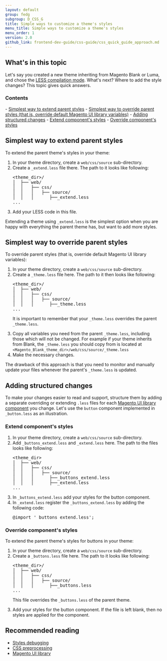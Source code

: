 ```yaml
---
layout: default
group: fedg
subgroup: D_CSS_G
title: Simple ways to customize a theme's styles
menu_title: Simple ways to customize a theme's styles
menu_order: 1
version: 2.0
github_link: frontend-dev-guide/css-guide/css_quick_guide_approach.md
---
```

<h2>What's in this topic</h2>
Let's say you created a new theme inheriting from Magento Blank or Luma, and chose the <a href="{{page.baseurl}}frontend-dev-guide/css-guide/css_quick_guide_mode.html">LESS compilation mode</a>. What's next? Where to add the style changes? This topic gives quick answers.

<h3>Contents</h3>
- <a href="#simple_extend">Simplest way to extend parent styles</a> 
- <a href="#simple_override">Simplest way to override parent styles (that is, override default Magento UI library variables)</a>
- <a href="#structured_changes">Adding structured changes</a>
	- <a href="#structured_extend">Extend component's styles</a>
	- <a href="#structured_override">Override component's styles</a>


<h2 id="simple_extend">Simplest way to extend parent styles</h2> 

To extend the parent theme's styles in your theme:
<ol>
<li>In your theme directory, create a <code>web/css/source</code> sub-directory. </li>
<li>Create a <code>_extend.less</code> file there. The path to it looks like following: 

<pre>
&lt;theme_dir&gt;/
│&nbsp;&nbsp;├──&nbsp;web/
│&nbsp;&nbsp;│&nbsp;&nbsp;&nbsp;├──&nbsp;css/
│&nbsp;&nbsp;│&nbsp;&nbsp;&nbsp;│&nbsp;&nbsp;&nbsp;├──&nbsp;source/
│&nbsp;&nbsp;│&nbsp;&nbsp;&nbsp;│&nbsp;&nbsp;&nbsp;&nbsp;&nbsp;&nbsp;├──_extend.less
...
</pre>
</li>
<li>Add your LESS code in this file.</li>
</ol>

Extending a theme using <code>_extend.less</code> is the simplest option when you are happy with everything the parent theme has, but want to add more styles.

<h2 id="simple_override">Simplest way to override parent styles</h2>

To override parent styles (that is, override default Magento UI library variables):
<ol>
<li>In your theme directory, create a <code>web/css/source</code> sub-directory. </li>
<li>Create a <code>_theme.less</code> file here. The path to it then looks like following: 

<pre>
&lt;theme_dir&gt;/
│&nbsp;&nbsp;├──&nbsp;web/
│&nbsp;&nbsp;│&nbsp;&nbsp;&nbsp;├──&nbsp;css/
│&nbsp;&nbsp;│&nbsp;&nbsp;&nbsp;│&nbsp;&nbsp;&nbsp;├──&nbsp;source/
│&nbsp;&nbsp;│&nbsp;&nbsp;&nbsp;│&nbsp;&nbsp;&nbsp;&nbsp;&nbsp;&nbsp;├──_theme.less
...
</pre>
</li>

It is important to remember that your <code>_theme.less</code> overrides the parent <code>_theme.less</code>. 

<li>Copy all variables you need from the parent <code>_theme.less</code>, including those which will not be changed. For example if your theme inherits from Blank, the <code>_theme.less</code> you should copy from is located at <code>&lt;Magento_Blank_theme_dir&gt;/web/css/source/_theme.less</code></li>
<li>Make the necessary changes.</li>
</ol>

The drawback of this approach is that you need to monitor and manually update your files whenever the parent's <code>_theme.less</code> is updated.

<h2 id="structured_changes">Adding structured changes</h2>

To make your changes easier to read and support, structure them by adding a separate overriding or extending <code>.less</code> files for each <a href="{{page.baseurl}}frontend-dev-guide/css-topics/theme-ui-lib.html#library_elements" target="_blank">Magento UI library component</a> you change. Let's use the <code>button</code> component implemented in <code>_button.less</code> as an illustration.

<h3 id="structured_extend">Extend component's styles</h3>
<ol>
<li>In your theme directory, create a <code>web/css/source</code> sub-directory. </li>
<li>Add <code>_buttons_extend.less</code> and <code>_extend.less</code> here. The path to the files looks like following: 

<pre>
&lt;theme_dir&gt;
│&nbsp;&nbsp;├──&nbsp;web/
│&nbsp;&nbsp;│&nbsp;&nbsp;&nbsp;├──&nbsp;css/
│&nbsp;&nbsp;│&nbsp;&nbsp;&nbsp;│&nbsp;&nbsp;&nbsp;├──&nbsp;source/
│&nbsp;&nbsp;│&nbsp;&nbsp;&nbsp;│&nbsp;&nbsp;&nbsp;&nbsp;&nbsp;&nbsp;├──_buttons_extend.less
│&nbsp;&nbsp;│&nbsp;&nbsp;&nbsp;│&nbsp;&nbsp;&nbsp;&nbsp;&nbsp;&nbsp;├──_extend.less
...
</pre>
</li>
<li>In <code>_buttons_extend.less</code> add your styles for the button component.</li>
<li>
In <code>_extend.less</code> register the <code>_buttons_extend.less</code> by adding the following code: 
<pre>
@import '_buttons_extend.less'; 
</pre>
</li>
</ol>

<h3 id="structured_override">Override component's styles</h3>
To extend the parent theme's styles for buttons in your theme:
<ol>
<li>In your theme directory, create a <code>web/css/source</code> sub-directory. </li>
<li>Create a <code>_buttons.less</code> file here. The path to it looks like following: 

<pre>
&lt;theme_dir&gt;/
│&nbsp;&nbsp;├──&nbsp;web/
│&nbsp;&nbsp;│&nbsp;&nbsp;&nbsp;├──&nbsp;css/
│&nbsp;&nbsp;│&nbsp;&nbsp;&nbsp;│&nbsp;&nbsp;&nbsp;├──&nbsp;source/
│&nbsp;&nbsp;│&nbsp;&nbsp;&nbsp;│&nbsp;&nbsp;&nbsp;&nbsp;&nbsp;&nbsp;├──_buttons.less
...
</pre>
This file overrides the <code>_buttons.less</code> of the parent theme.
</li>

<li>Add your styles for the button component. If the file is left blank, then no styles are applied for the component.</li>
</ol>

<h2>Recommended reading</h2>
<ul>
<li><a href="{{page.baseurl}}frontend-dev-guide/css-topics/css_debug.html" target="_blank">Styles debugging</a></li>
<li><a href="{{page.baseurl}}frontend-dev-guide/css-topics/css-preprocess.html" target="_blank">CSS preprocessing</a></li>
<li><a href="{{page.baseurl}}frontend-dev-guide/css-topics/theme-ui-lib.html" target="_blank">Magento UI library</a></li>
</ul>
